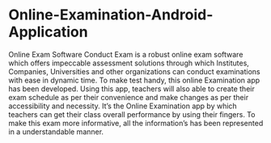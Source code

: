 # Online-Examination-Android-Application
Online Exam Software Conduct Exam is a robust online exam software which offers impeccable assessment solutions through which Institutes, Companies, Universities and other organizations can conduct examinations with ease in dynamic time. To make test handy, this online Examination app has been developed. Using this app, teachers will also able to create their exam schedule as per their convenience and make changes as per their accessibility and necessity. It’s the Online Examination app by which teachers can get their class overall performance by using their fingers. To make this exam more informative, all the information’s has been represented in a understandable manner. 

